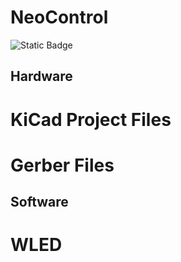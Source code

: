 # NeoControl

![Static Badge](https://img.shields.io/badge/version-0.0.1-blue)

## Hardware

# KiCad Project Files

# Gerber Files


## Software

# WLED